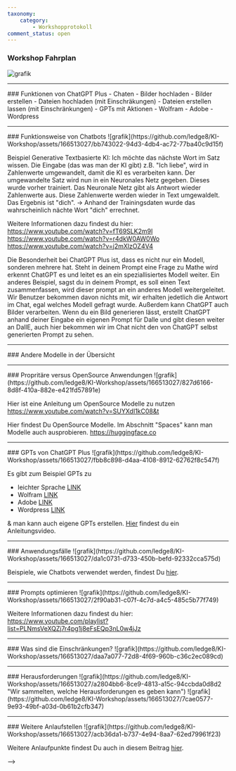 ```yaml
---
taxonomy:
    category:
        - Workshopprotokoll
comment_status: open        
---
```



### Workshop Fahrplan
![grafik](https://github.com/ledge8/KI-Workshop/assets/166513027/24c4ea3f-769f-4b87-ac84-1d8ae737af4f)

<hr>
### Funktionen von ChatGPT Plus
    - Chaten
    - Bilder hochladen
    - Bilder erstellen
    - Dateien hochladen (mit Einschräkungen)
    - Dateien erstellen lassen (mit Einschränkungen)
    - GPTs mit Aktionen
        - Wolfram
        - Adobe
        - Wordpress
<hr>
### Funktionsweise von Chatbots
<!-- Dringend verbessern https://github.com/ledge8/KI-Workshop/issues/10#issue-2257093704 -->
![grafik](https://github.com/ledge8/KI-Workshop/assets/166513027/bb743022-94d3-4db4-ac72-77ba40c9d15f)



Beispiel Generative Textbasierte KI:
Ich möchte das nächste Wort im Satz wissen.
Die Eingabe (das was man der KI gibt) z.B. "Ich liebe", wird in Zahlenwerte umgewandelt, damit die KI es verarbeiten kann.
Der umgewandelte Satz wird nun in ein Neuronales Netz gegeben.
Dieses wurde vorher trainiert.
Das Neuronale Netz gibt als Antwort wieder Zahlenwerte aus.
Diese Zahlenwerte werden wieder in Text umgewaldelt.
Das Ergebnis ist "dich".
-> Anhand der Trainingsdaten wurde das wahrscheinlich nächte Wort "dich" errechnet.

Weitere Informationen dazu findest du hier:
https://www.youtube.com/watch?v=fT69SLK2m9I
https://www.youtube.com/watch?v=r4dkW0AW0Wo
https://www.youtube.com/watch?v=j2mXlzOZ4V4

Die Besonderheit bei ChatGPT Plus ist, dass es nicht nur ein Modell, sonderen mehrere hat. Steht in deinem Prompt eine Frage zu Mathe wird erkennt ChatGPT es und leitet es an ein speziallisiertes Modell weiter. Ein anderes Beispiel, sagst du in deinem Prompt, es soll einen Text zusammenfassen, wird dieser prompt an ein anderes Modell weitergeleitet. Wir Benutzer bekommen davon nichts mit, wir erhalten jedetlich die Antwort im Chat, egal welches Modell gefragt wurde.
Außerdem kann ChatGPT auch Bilder verarbeiten.
Wenn du ein Bild generieren lässt, erstellt ChatGPT anhand deiner Eingabe ein eigenen Prompt für Dalle und gibt diesen weiter an DallE, auch hier bekommen wir im Chat nicht den von ChatGPT selbst generierten Prompt zu sehen.

<hr>
### Andere Modelle in der Übersicht



<hr>
### Propritäre versus OpenSource Anwendungen
![grafik](https://github.com/ledge8/KI-Workshop/assets/166513027/827d6166-8d8f-410a-882e-e421fd57891e)

Hier ist eine Anleitung um OpenSource Modelle zu nutzen
https://www.youtube.com/watch?v=SUYXdI1kC08&t

Hier findest Du OpenSource Modelle.
Im Abschnitt "Spaces" kann man Modelle auch ausprobieren.
https://huggingface.co


<hr>
### GPTs von ChatGPT Plus
![grafik](https://github.com/ledge8/KI-Workshop/assets/166513027/fbb8c898-d4aa-4108-8912-62762f8c547f)


Es gibt zum Beispiel GPTs zu
- leichter Sprache [LINK](https://chat.openai.com/g/g-iKegfBMtc-einfache-und-leichte-sprache-in-deutsch)
- Wolfram [LINK](https://chat.openai.com/g/g-0S5FXLyFN-wolfram)
- Adobe [LINK](https://chat.openai.com/g/g-pcoHeADVw-adobe-express)
- Wordpress [LINK](https://chat.openai.com/g/g-BahnEMrJ0-wordpress-wizard)

& man kann auch eigene GPTs erstellen.
[Hier](https://www.youtube.com/watch?v=d47yw73u7bM) findest du ein Anleitungsvideo.


<hr>
### Anwendungsfälle
![grafik](https://github.com/ledge8/KI-Workshop/assets/166513027/da1c0731-d733-450b-befd-92332cca575d)

Beispiele, wie Chatbots verwendet werden, findest Du <a href="https://ki-workshop.org/anwendungsbeispiele-text-ki/">hier</a>.

<hr>
### Prompts optimieren
![grafik](https://github.com/ledge8/KI-Workshop/assets/166513027/2f90ab31-c07f-4c7d-a4c5-485c5b77f749)

Weitere Informationen dazu findest du hier:
https://www.youtube.com/playlist?list=PLNmsVeXQZj7r4pg1j8eFsEQp3nL0w4jJz

<hr> 
### Was sind die Einschränkungen?
![grafik](https://github.com/ledge8/KI-Workshop/assets/166513027/daa7a077-72d8-4f69-960b-c36c2ec089cd)

<hr>
### Herausforderungen
![grafik](https://github.com/ledge8/KI-Workshop/assets/166513027/a2804bb6-8ce9-4813-a15c-94ccbda0d8d2 "Wir sammelten, welche Herausforderungen es geben kann")
![grafik](https://github.com/ledge8/KI-Workshop/assets/166513027/7cae0577-9e93-49bf-a03d-0b61b2cfb347)


<hr>
### Weitere Anlaufstellen
![grafik](https://github.com/ledge8/KI-Workshop/assets/166513027/acb36da1-b737-4e94-8aa7-62ed79961f23)

Weitere Anlaufpunkte findest Du auch in diesem Beitrag <a href="https://ki-workshop.org/wo-kann-ich-mich-informieren/">hier</a>. 


    
-->

